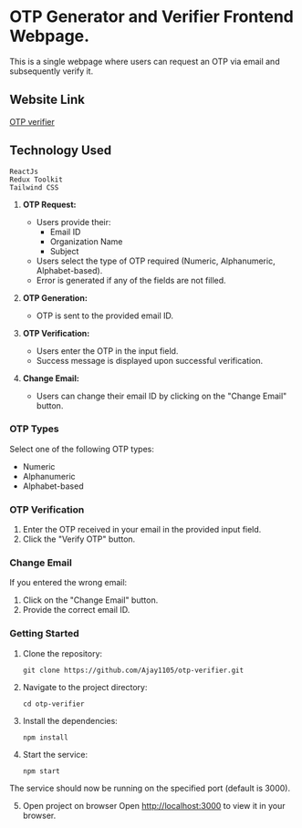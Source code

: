 # OTP Generator and Verifier Frontend Webpage.

This is a single webpage where users can request an OTP via email and subsequently verify it.

## Website Link

[OTP verifier](https://www.yourwebsite.com)

## Technology Used
    ReactJs
    Redux Toolkit
    Tailwind CSS

1. **OTP Request:**
   - Users provide their:
     - Email ID
     - Organization Name
     - Subject
   - Users select the type of OTP required (Numeric, Alphanumeric, Alphabet-based).
   - Error is generated if any of the fields are not filled.

2. **OTP Generation:**
   - OTP is sent to the provided email ID.

3. **OTP Verification:**
   - Users enter the OTP in the input field.
   - Success message is displayed upon successful verification.

4. **Change Email:**
   - Users can change their email ID by clicking on the "Change Email" button.

### OTP Types

Select one of the following OTP types:
- Numeric
- Alphanumeric
- Alphabet-based

### OTP Verification

1. Enter the OTP received in your email in the provided input field.
2. Click the "Verify OTP" button.

### Change Email

If you entered the wrong email:
1. Click on the "Change Email" button.
2. Provide the correct email ID.

### Getting Started

1. Clone the repository:

   ```shell
   git clone https://github.com/Ajay1105/otp-verifier.git
   ```

2. Navigate to the project directory:

   ```shell
   cd otp-verifier
   ```

3. Install the dependencies:

   ```shell
   npm install
   ```

4. Start the service:

   ```shell
   npm start
   ```

The service should now be running on the specified port (default is 3000).


5. Open project on browser
    Open [http://localhost:3000](http://localhost:3000) to view it in your browser.



